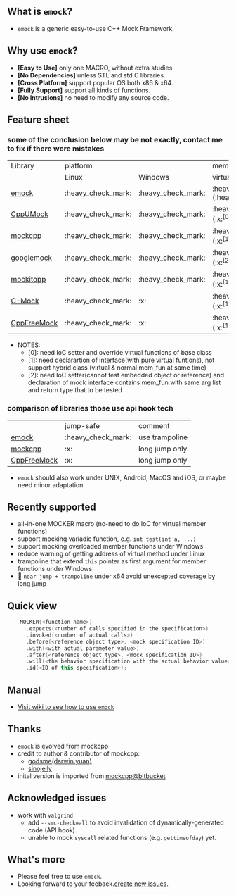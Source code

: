 ## What is `emock`?

- `emock` is a generic easy-to-use C++ Mock Framework.

## Why use `emock`?

- **[Easy to Use]** only one MACRO, without extra studies.
- **[No Dependencies]** unless STL and std C libraries.
- **[Cross Platform]** support popular OS both x86 & x64.
- **[Fully Support]** support all kinds of functions.
- **[No Intrusions]** no need to modify any source code.

## Feature sheet

### some of the conclusion below may be not exactly, contact me to fix if there were mistakes

<table>
   <tr>
      <td>Library</td>
      <td colspan="2">platform</td>
      <td colspan="3">member function</td>
      <td colspan="3">normal function</td>
      <td>misc</td>
   </tr>
   <tr>
      <td></td>
      <td>Linux</td>
      <td>Windows</td>
      <td>virtual(IoC-less)</td>
      <td>normal</td>
      <td>static</td>
      <td>global</td>
      <td>variadic</td>
      <td>template</td>
      <td>intrusion-free</td>
   </tr>
   <tr>
      <td><a href="https://github.com/ez8-co/emock">emock</a></td>
      <td>:heavy_check_mark:</td>
      <td>:heavy_check_mark:</td>
      <td>:heavy_check_mark:(:heavy_check_mark:)</td>
      <td>:heavy_check_mark:</td>
      <td>:heavy_check_mark:</td>
      <td>:heavy_check_mark:</td>
      <td>:heavy_check_mark:</td>
      <td>:heavy_check_mark:</td>
      <td>:heavy_check_mark:</td>
   </tr>
   <tr>
      <td><a href="https://github.com/cpputest/cpputest">CppUMock</a></td>
      <td>:heavy_check_mark:</td>
      <td>:heavy_check_mark:</td>
      <td>:heavy_check_mark:(:x:<sup>[0]</sup>)</td>
      <td>:x:</td>
      <td>:heavy_check_mark:</td>
      <td>:heavy_check_mark:</td>
      <td>:heavy_check_mark:</td>
      <td>:heavy_check_mark:</td>
      <td>:grey_exclamation:<sup>[0]</sup></td>
   </tr>
   <tr>
      <td><a href="https://github.com/sinojelly/mockcpp">mockcpp</a></td>
      <td>:heavy_check_mark:</td>
      <td>:heavy_check_mark:</td>
      <td>:heavy_check_mark:(:x:<sup>[1]</sup>)</td>
      <td>:x:</td>
      <td>:heavy_check_mark:</td>
      <td>:heavy_check_mark:</td>
      <td>:x:</td>
      <td>:heavy_check_mark:</td>
      <td>:grey_exclamation:<sup>[1]</sup></td>
   </tr>
   <tr>
      <td><a href="https://github.com/google/googletest/tree/master/googlemock">googlemock</a></td>
      <td>:heavy_check_mark:</td>
      <td>:heavy_check_mark:</td>
      <td>:heavy_check_mark:(:x:<sup>[2]</sup>)</td>
      <td>:x:</td>
      <td>:x:</td>
      <td>:x:</td>
      <td>:x:</td>
      <td>:x:</td>
      <td>:grey_exclamation:<sup>[2]</sup></td>
   </tr>
   <tr>
      <td><a href="https://github.com/tpounds/mockitopp">mockitopp</a></td>
      <td>:heavy_check_mark:</td>
      <td>:heavy_check_mark:</td>
      <td>:heavy_check_mark:(:x:<sup>[1]</sup>)</td>
      <td>:x:</td>
      <td>:x:</td>
      <td>:x:</td>
      <td>:x:</td>
      <td>:x:</td>
      <td>:grey_exclamation:<sup>[1]</sup></td>
   </tr>
   <tr>
      <td><a href="https://github.com/hjagodzinski/C-Mock">C-Mock</a></td>
      <td>:heavy_check_mark:</td>
      <td>:x:</td>
      <td>:heavy_check_mark:(:x:<sup>[1]</sup>)</td>
      <td>:heavy_check_mark:</td>
      <td>:heavy_check_mark:</td>
      <td>:heavy_check_mark:</td>
      <td>:x:</td>
      <td>:x:</td>
      <td>:grey_exclamation:<sup>[1]</sup></td>
   </tr>
   <tr>
      <td><a href="https://github.com/gzc9047/CppFreeMock">CppFreeMock</a></td>
      <td>:heavy_check_mark:</td>
      <td>:x:</td>
      <td>:heavy_check_mark:(:x:<sup>[1]</sup>)</td>
      <td>:heavy_check_mark:</td>
      <td>:heavy_check_mark:</td>
      <td>:heavy_check_mark:</td>
      <td>:heavy_check_mark:</td>
      <td>:heavy_check_mark:</td>
      <td>:grey_exclamation:<sup>[1]</sup></td>
   </tr>
</table>

- NOTES:
  - [0]: need IoC setter and override virtual functions of base class
  - [1]: need declarartion of interface(with pure virtual funtions), not support hybrid class (virtual & normal mem_fun at same time)
  - [2]: need IoC setter(cannot test embedded object or reference) and declaration of mock interface contains mem_fun with same arg list and return type that to be tested

### comparison of libraries those use api hook tech

<table>
   <tr>
      <td></td>
      <td>jump-safe</td>
      <td>comment</td>
   </tr>
   <tr>
      <td><a href="https://github.com/ez8-co/emock">emock</a></td>
      <td>:heavy_check_mark:</td>
      <td>use trampoline</td>
   </tr>
   <tr>
      <td><a href="https://github.com/sinojelly/mockcpp">mockcpp</a></td>
      <td>:x:</td>
      <td>long jump only</td>
   </tr>
   <tr>
      <td><a href="https://github.com/gzc9047/CppFreeMock">CppFreeMock</a></td>
      <td>:x:</td>
      <td>long jump only</td>
   </tr>
</table>

- `emock` should also work under UNIX, Android, MacOS and iOS, or maybe need minor adaptation.

## Recently supported

- all-in-one MOCKER macro (no-need to do IoC for virtual member functions)
- support mocking variadic function, e.g. `int test(int a, ...)`
- support mocking overloaded member functions under Windows
- reduce warning of getting address of virtual method under Linux
- trampoline that extend `this` pointer as first argument for member functions under Windows
- :clap: `near jump + trampoline` under x64 avoid unexcepted coverage by long jump

## Quick view

  ```cpp
      MOCKER(<function name>)
        .expects(<number of calls specified in the specification>)
        .invoked(<number of actual calls>)
        .before(<reference object type>, <mock specification ID>)
        .with(<with actual parameter value>)
        .after(<reference object type>, <mock specification ID>)
        .will(<the behavior specification with the actual behavior value>)
        .id(<ID of this specification>);
  ```

## Manual

- [Visit wiki to see how to use `emock`](https://github.com/ez8-co/emock/wiki)

## Thanks

- `emock` is evolved from mockcpp
- credit to author & contributor of mockcpp:
  - [godsme(darwin.yuan)](https://github.com/godsme)
  - [sinojelly](https://github.com/sinojelly)
- inital version is imported from [mockcpp@bitbucket](https://bitbucket.org/godsme/mockcpp)

## Acknowledged issues

- work with `valgrind`
  - add `--smc-check=all` to avoid invalidation of dynamically-generated code (API hook).
  - unable to mock `syscall` related functions (e.g. `gettimeofday`) yet.

## What's more

- Please feel free to use `emock`.
- Looking forward to your feeback.[create new issues](https://github.com/ez8-co/emock/issues/new).
